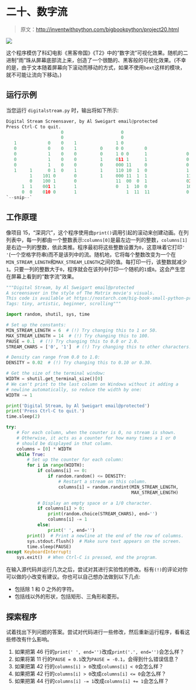 # 二十、数字流

> 原文：<http://inventwithpython.com/bigbookpython/project20.html>

![](img/9d995d63aaead72cad01120081eb8f75.png)

这个程序模仿了科幻电影《黑客帝国》《T2》中的“数字流”可视化效果。随机的二进制“雨”珠从屏幕底部流上来，创造了一个很酷的、黑客般的可视化效果。(不幸的是，由于文本随着屏幕向下滚动而移动的方式，如果不使用`bext`这样的模块，就不可能让流向下移动。)

## 运行示例

当您运行 `digitalstream.py` 时，输出将如下所示:

```py
Digital Stream Screensaver, by Al Sweigart email@protected
Press Ctrl-C to quit.
                     0                      0
                     0                      0
   1            0    0    1               1 0                             1
   0            0    0    1         0     0 0        0                    0
   0            1    0    0         0     1 0 0      1               0    1
   0            1    0    0         1     011 1      1               0    1 0
   0            1    0    0         0     000 11     0               0  1 1 0
   1     1      0 1  0    1         1     110 10  1  0               1  0 1 0
         1    101 0       0         1     000 11  1  1               11 1 1 1
         0    100 1       0               11  00  0  1               01     0
      1  1    001 1       1               0   1  10  0               10     0
      0  0    010 0       1                   1  11  11              0      0
`--snip--`
```

## 工作原理

像项目 15，“深洞穴”，这个程序使用由`print()`调用引起的滚动来创建动画。在列列表中，每一列都由一个整数表示:`columns[0]`是最左边一列的整数，`columns[1]`是右边一列的整数，依此类推。程序最初将这些整数设置为`0`，这意味着它打印`' '`(一个空格字符串)而不是该列中的流。随机地，它将每个整数改变为一个在`MIN_STREAM_LENGTH`和`MAX_STREAM_LENGTH`之间的值。每打印一行，该整数就减少`1`。只要一列的整数大于`0`，程序就会在该列中打印一个随机的`1`或`0`。这会产生您在屏幕上看到的“数字流”效果。

```py
"""Digital Stream, by Al Sweigart email@protected
A screensaver in the style of The Matrix movie's visuals.
This code is available at https://nostarch.com/big-book-small-python-programming
Tags: tiny, artistic, beginner, scrolling"""

import random, shutil, sys, time

# Set up the constants:
MIN_STREAM_LENGTH = 6  # (!) Try changing this to 1 or 50.
MAX_STREAM_LENGTH = 14  # (!) Try changing this to 100.
PAUSE = 0.1  # (!) Try changing this to 0.0 or 2.0.
STREAM_CHARS = ['0', '1']  # (!) Try changing this to other characters.

# Density can range from 0.0 to 1.0:
DENSITY = 0.02  # (!) Try changing this to 0.10 or 0.30.

# Get the size of the terminal window:
WIDTH = shutil.get_terminal_size()[0]
# We can't print to the last column on Windows without it adding a
# newline automatically, so reduce the width by one:
WIDTH -= 1

print('Digital Stream, by Al Sweigart email@protected')
print('Press Ctrl-C to quit.')
time.sleep(2)

try:
    # For each column, when the counter is 0, no stream is shown.
    # Otherwise, it acts as a counter for how many times a 1 or 0
    # should be displayed in that column.
    columns = [0] * WIDTH
    while True:
        # Set up the counter for each column:
        for i in range(WIDTH):
            if columns[i] == 0:
                if random.random() <= DENSITY:
                    # Restart a stream on this column.
                    columns[i] = random.randint(MIN_STREAM_LENGTH,
                                                MAX_STREAM_LENGTH)

            # Display an empty space or a 1/0 character.
            if columns[i] > 0:
                print(random.choice(STREAM_CHARS), end='')
                columns[i] -= 1
            else:
                print(' ', end='')
        print()  # Print a newline at the end of the row of columns.
        sys.stdout.flush()  # Make sure text appears on the screen.
        time.sleep(PAUSE)
except KeyboardInterrupt:
    sys.exit()  # When Ctrl-C is pressed, end the program. 
```

在输入源代码并运行几次之后，尝试对其进行实验性的修改。标有`(!)`的评论对你可以做的小改变有建议。你也可以自己想办法做到以下几点:

*   包括除 1 和 0 之外的字符。
*   包括线以外的形状，包括矩形、三角形和菱形。

## 探索程序

试着找出下列问题的答案。尝试对代码进行一些修改，然后重新运行程序，看看这些修改有什么影响。

1.  如果把第 46 行的`print(' ', end='')`改成`print('.', end='')`会怎么样？
2.  如果将第 11 行的`PAUSE = 0.1`改为`PAUSE = -0.1`，会得到什么错误信息？
3.  如果把第 42 行的`columns[i] > 0`改成`columns[i] < 0`会怎么样？
4.  如果把第 42 行的`columns[i] > 0`改成`columns[i] <= 0`会怎么样？
5.  如果把第 44 行的`columns[i] -= 1`改成`columns[i] += 1`会怎么样？